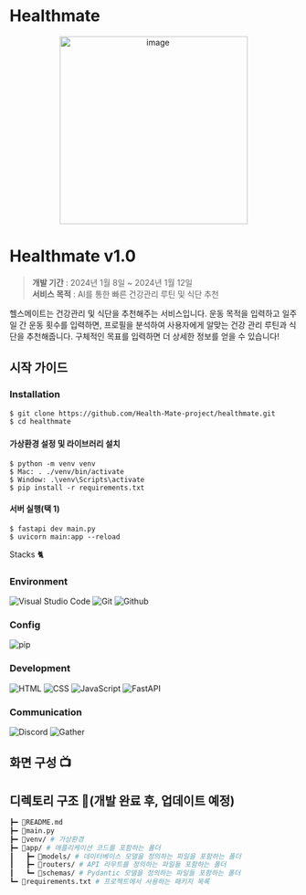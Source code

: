 # Healthmate
<div align="center">
<img width="329" alt="image" src="https://github.com/user-attachments/assets/c7a770da-0877-4d69-b0ed-67e8018242b4">
</div>

# Healthmate v1.0
> **개발 기간** : 2024년 1월 8일 ~ 2024년 1월 12일 <br>
> **서비스 목적** : AI를 통한 빠른 건강관리 루틴 및 식단 추천 <br>

헬스메이트는 건강관리 및 식단을 추천해주는 서비스입니다. 운동 목적을 입력하고 일주일 간 운동 횟수를 입력하면, 프로필을 분석하여 사용자에게 알맞는 건강 관리 루틴과 식단을 추천해줍니다. 구체적인 목표를 입력하면 더 상세한 정보를 얻을 수 있습니다!

## 시작 가이드
### Installation
``` bash
$ git clone https://github.com/Health-Mate-project/healthmate.git
$ cd healthmate
```
#### 가상환경 설정 및 라이브러리 설치
```
$ python -m venv venv
$ Mac: . ./venv/bin/activate
$ Window: .\venv\Scripts\activate
$ pip install -r requirements.txt
```
#### 서버 실행(택 1)
```
$ fastapi dev main.py
$ uvicorn main:app --reload
```

Stacks 🐈

### Environment
![Visual Studio Code](https://img.shields.io/badge/Visual%20Studio%20Code-007ACC?style=for-the-badge&logo=Visual%20Studio%20Code&logoColor=white)
![Git](https://img.shields.io/badge/Git-F05032?style=for-the-badge&logo=Git&logoColor=white)
![Github](https://img.shields.io/badge/GitHub-181717?style=for-the-badge&logo=GitHub&logoColor=white)             

### Config
![pip](https://img.shields.io/badge/pip-CB3837?style=for-the-badge&logo=pip&logoColor=white)        

### Development
![HTML](https://img.shields.io/badge/html5-E34F26?style=for-the-badge&logo=html5&logoColor=white)
![CSS](https://img.shields.io/badge/css-663399?style=for-the-badge&logo=css&logoColor=white)
![JavaScript](https://img.shields.io/badge/JavaScript-F7DF1E?style=for-the-badge&logo=Javascript&logoColor=white)
![FastAPI](https://img.shields.io/badge/FastAPI-009688?style=for-the-badge&logo=fastapi&logoColor=white)

### Communication
![Discord](https://img.shields.io/badge/Discord-5865F2?style=for-the-badge&logo=Discord&logoColor=white)
![Gather](https://img.shields.io/badge/Gather-000000?style=for-the-badge&logo=Gather&logoColor=white)

## 화면 구성 📺

## 디렉토리 구조 📁(개발 완료 후, 업데이트 예정)
```bash
┣━ 📄README.md
┣━ 📄main.py
┣━ 📁venv/ # 가상환경
┣━ 📁app/ # 애플리케이션 코드를 포함하는 폴더
┃   ┣━ 📁models/ # 데이터베이스 모델을 정의하는 파일을 포함하는 폴더
┃   ┣━ 📁routers/ # API 라우트를 정의하는 파일들 포함하는 폴더
┃   ┗━ 📁schemas/ # Pydantic 모델을 정의하는 파일들 포함하는 폴더
┗━ 📄requirements.txt # 프로젝트에서 사용하는 패키지 목록
```

